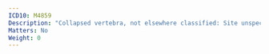 ```yaml
---
ICD10: M4859
Description: "Collapsed vertebra, not elsewhere classified: Site unspecified"
Matters: No
Weight: 0
---
```


